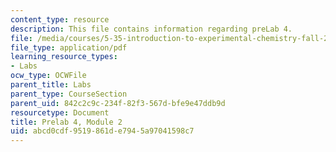```yaml
---
content_type: resource
description: This file contains information regarding preLab 4.
file: /media/courses/5-35-introduction-to-experimental-chemistry-fall-2012/abcd0cdf9519861de7945a97041598c7_MIT5_35F12_prelab4module2.pdf
file_type: application/pdf
learning_resource_types:
- Labs
ocw_type: OCWFile
parent_title: Labs
parent_type: CourseSection
parent_uid: 842c2c9c-234f-82f3-567d-bfe9e47ddb9d
resourcetype: Document
title: Prelab 4, Module 2
uid: abcd0cdf-9519-861d-e794-5a97041598c7
---
```

